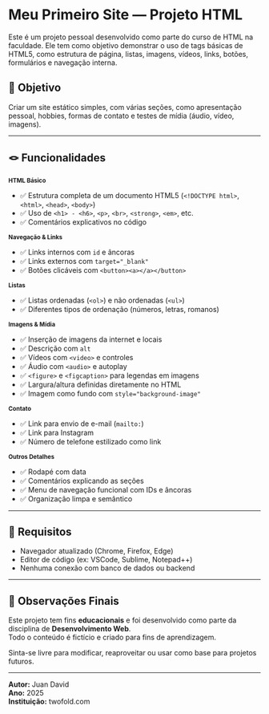 
# Meu Primeiro Site — Projeto HTML

Este é um projeto pessoal desenvolvido como parte do curso de HTML na faculdade. Ele tem como objetivo demonstrar o uso de tags básicas de HTML5, como estrutura de página, listas, imagens, vídeos, links, botões, formulários e navegação interna.

## 🩻 Objetivo

Criar um site estático simples, com várias seções, como apresentação pessoal, hobbies, formas de contato e testes de mídia (áudio, vídeo, imagens).

---

## 🪢 Funcionalidades

<sub> **HTML Básico**</sub>

- ✅ Estrutura completa de um documento HTML5 (`<!DOCTYPE html>`, `<html>`, `<head>`, `<body>`)
- ✅ Uso de `<h1> - <h6>`, `<p>`, `<br>`, `<strong>`, `<em>`, etc.
- ✅ Comentários explicativos no código

<sub> **Navegação & Links**</sub>

- ✅ Links internos com `id` e âncoras
- ✅ Links externos com `target="_blank"`
- ✅ Botões clicáveis com `<button><a></a></button>`

<sub> **Listas**</sub>

- ✅ Listas ordenadas (`<ol>`) e não ordenadas (`<ul>`)
- ✅ Diferentes tipos de ordenação (números, letras, romanos)

<sub> **Imagens & Mídia**</sub>

- ✅ Inserção de imagens da internet e locais
- ✅ Descrição com `alt`
- ✅ Vídeos com `<video>` e controles
- ✅ Áudio com `<audio>` e autoplay
- ✅ `<figure>` e `<figcaption>` para legendas em imagens
- ✅ Largura/altura definidas diretamente no HTML
- ✅ Imagem como fundo com `style="background-image"`

<sub> **Contato**</sub>

- ✅ Link para envio de e-mail (`mailto:`)
- ✅ Link para Instagram
- ✅ Número de telefone estilizado como link

<sub> **Outros Detalhes**</sub>

- ✅ Rodapé com data
- ✅ Comentários explicando as seções
- ✅ Menu de navegação funcional com IDs e âncoras
- ✅ Organização limpa e semântico


---

## 🔧 Requisitos

- Navegador atualizado (Chrome, Firefox, Edge)
- Editor de código (ex: VSCode, Sublime, Notepad++)
- Nenhuma conexão com banco de dados ou backend

---

## 📌 Observações Finais

Este projeto tem fins **educacionais** e foi desenvolvido como parte da disciplina de **Desenvolvimento Web**.  
Todo o conteúdo é fictício e criado para fins de aprendizagem.

Sinta-se livre para modificar, reaproveitar ou usar como base para projetos futuros.

---

**Autor:** Juan David  
**Ano:** 2025  
**Instituição:** twofold.com
